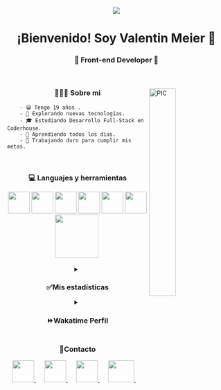 <p align="Center"><img property="og:image" src="https://i.giphy.com/media/PYBeqQ3NzvUgUAJShY/giphy.webp"></p>
<h1 align="center"> ¡Bienvenido! Soy Valentin Meier 👋 </h1>
<h3 align="center">🚀 Front-end Developer 🚀</h3>
<br>
<div>
    <img width="35%" align="right" alt="PIC" src="https://i.giphy.com/media/aNqEFrYVnsS52/giphy.webp" />
    <div align="left">
        <h3 align="center"> 👨🏻‍💻 Sobre mi </h3>

        - 😀 Tengo 19 años .
        - 🤔 Explorando nuevas tecnologías.
        - 🎓 Estudiando Desarrollo Full-Stack en Coderhouse.
        - 🌱 Aprendiendo todos los dias.
        - 💪 Trabajando duro para cumplir mis metas.

</div>

<div>
    <br>
    <h3 align="center"> 💻 Languajes y herramientas </h3>
    <p align="center">
        <img src="https://i.giphy.com/media/IdyAQJVN2kVPNUrojM/200.webp" width="50">
        <img src="https://i.giphy.com/media/XAxylRMCdpbEWUAvr8/giphy.webp" width="50">
        <img src="https://i.giphy.com/media/fsEaZldNC8A1PJ3mwp/giphy.webp" width="50">
        <img src="https://media3.giphy.com/media/ln7z2eWriiQAllfVcn/200w.webp" width="50">
        <img src="https://upload.wikimedia.org/wikipedia/commons/thumb/9/96/Sass_Logo_Color.svg/1280px-Sass_Logo_Color.svg.png"
            width="50">
        <img src="https://i.giphy.com/media/Sr8xDpMwVKOHUWDVRD/giphy.webp" width="50">
        <img src="https://i.giphy.com/media/kH1DBkPNyZPOk0BxrM/giphy.webp" width="100">
        <img src="https://i.giphy.com/media/du3J3cXyzhj75IOgvA/giphy.webp" width="0">
    <p>
</div>
<details>
    <summary align="center"><h3 align="center">✅Mis estadísticas</h3></summary>
    <p align="center">
        <br />
        <img src="https://prueba-ikwnonjc3-valenmeier.vercel.app/api?username=Valenmeier&show_icons=true&theme=material-palenight"
            alt="GitHub Stats" align="center" width="48%" />
            <img src="https://prueba-ikwnonjc3-valenmeier.vercel.app/api/top-langs/?username=Valenmeier&layout=compact&theme=material-palenight&langs_count=6"
                alt="GitHub Top-Langs" align="center" width="48%" />
        </p>
            <br />
            <p align="center">
        <img src="https://wakatime.com/share/@Valenmeier/ff919a9f-9f19-46a3-9ea5-eb49393c0b52.svg" align="center" width="48%" alt="GitHub Stats"/>
        <img src="https://wakatime.com/share/@Valenmeier/b0ad6eba-2553-4ccd-a79e-4dace8a05b9b.svg" align="center" width="48%" alt="GitHub Stats" />
    </p>
            <br>
           
</details>
    <details align="center">
    <summary align="center"><h3 align="center">⏩Wakatime Perfil</h3></summary>
        <a align="center" width="100%" href="https://wakatime.com/@Valenmeier" target="_Blank">
            <img src="https://user-images.githubusercontent.com/103626076/180869487-bb2107a9-c88a-4523-b5ea-abf1230aaf6c.jpeg" width="30%" align="center">
        </a>
    </details>
<h3 align="center">📲Contacto</h3>
<p align="center">
        <a href="https://api.whatsapp.com/send?phone=5493541211401&text=Hola Valentin, quiero comunicarme con vos, respondeme cuando puedas ^-^">
            <img src="https://upload.wikimedia.org/wikipedia/commons/thumb/6/6b/WhatsApp.svg/479px-WhatsApp.svg.png" width="50" margin-right="10px">                  
         </a>&nbsp;&nbsp;&nbsp;&nbsp;
         <a href="https://www.linkedin.com/in/valentinmeier/" target="_blank">
            <img src="https://cdn-icons-png.flaticon.com/512/145/145807.png" width="50">
         </a>&nbsp;&nbsp;&nbsp;&nbsp;
         <a href="https://www.instagram.com/valenmeier/" target="_blank">
            <img src="https://misssey.org/wp-content/uploads/2017/06/instagram-150x150@2x.png" width="50">
         </a>&nbsp;&nbsp;&nbsp;&nbsp;
         <a href="mailto:valentinmeier123@gmail.com" target="_blank">
            <img src="https://cdn.pixabay.com/photo/2016/01/26/17/15/gmail-1162901_960_720.png" width="60" height="50">
         </a>&nbsp;&nbsp;&nbsp;&nbsp;
    <p>

  
  


